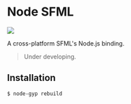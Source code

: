 # Node SFML

![](https://www.sfml-dev.org/images/logo.png)

A cross-platform SFML's Node.js binding.

> Under developing.

## Installation

```bash
$ node-gyp rebuild
```